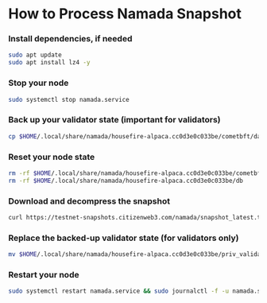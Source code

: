 # How to Process Namada Snapshot

### Install dependencies, if needed
```bash
sudo apt update
sudo apt install lz4 -y
```

### Stop your node
```bash
sudo systemctl stop namada.service
```

### Back up your validator state (important for validators)
```bash
cp $HOME/.local/share/namada/housefire-alpaca.cc0d3e0c033be/cometbft/data/priv_validator_state.json $HOME/.local/share/namada/housefire-alpaca.cc0d3e0c033be/priv_validator_state.json.backup
```

### Reset your node state
```bash
rm -rf $HOME/.local/share/namada/housefire-alpaca.cc0d3e0c033be/cometbft/data
rm -rf $HOME/.local/share/namada/housefire-alpaca.cc0d3e0c033be/db
```

### Download and decompress the snapshot
```bash
curl https://testnet-snapshots.citizenweb3.com/namada/snapshot_latest.tar.lz4 | lz4 -dc - | tar -xf - -C $HOME/.local/share/namada/housefire-alpaca.cc0d3e0c033be/
```

### Replace the backed-up validator state (for validators only)
```bash
mv $HOME/.local/share/namada/housefire-alpaca.cc0d3e0c033be/priv_validator_state.json.backup $HOME/.local/share/namada/housefire-alpaca.cc0d3e0c033be/cometbft/data/priv_validator_state.json
```

### Restart your node
```bash
sudo systemctl restart namada.service && sudo journalctl -f -u namada.service
```